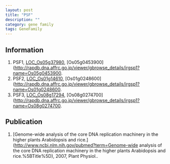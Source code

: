 ```yaml
---
layout: post
title: "PSF"
description: ""
category: gene family
tags: GeneFamily
---
```


## Information
1. PSF1, [LOC_Os05g37980](http://rice.plantbiology.msu.edu/cgi-bin/ORF_infopage.cgi?orf=LOC_Os05g37980), [Os05g0453900](http://rapdb.dna.affrc.go.jp/viewer/gbrowse_details/irgsp1?name=Os05g0453900.
2. PSF2, [LOC_Os01g14610](http://rice.plantbiology.msu.edu/cgi-bin/ORF_infopage.cgi?orf=LOC_Os01g14610), [Os01g0248600](http://rapdb.dna.affrc.go.jp/viewer/gbrowse_details/irgsp1?name=Os01g0248600.
3. PSF3, [LOC_Os08g17294](http://rice.plantbiology.msu.edu/cgi-bin/ORF_infopage.cgi?orf=LOC_Os08g17294), [Os08g0274700](http://rapdb.dna.affrc.go.jp/viewer/gbrowse_details/irgsp1?name=Os08g0274700.

## Publication
1. [Genome-wide analysis of the core DNA replication machinery in the higher plants Arabidopsis and rice.](http://www.ncbi.nlm.nih.gov/pubmed?term=Genome-wide analysis of the core DNA replication machinery in the higher plants Arabidopsis and rice.%5BTitle%5D), 2007, Plant Physiol..


